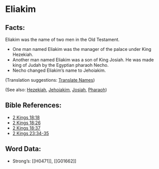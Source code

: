 # Eliakim

## Facts:

Eliakim was the name of two men in the Old Testament.

* One man named Eliakim was the manager of the palace under King Hezekiah.
* Another man named Eliakim was a son of King Josiah. He was made king of Judah by the Egyptian pharaoh Necho.
* Necho changed Eliakim’s name to Jehoiakim.

(Translation suggestions: [Translate Names](../../translate/translate-names))

(See also: [Hezekiah](../names/hezekiah.md), [Jehoiakim](../names/jehoiakim.md), [Josiah](../names/josiah.md), [Pharaoh](../names/pharaoh.md))

## Bible References:

* [2 Kings 18:18](rc://en/tn/help/2ki/18/18)
* [2 Kings 18:26](rc://en/tn/help/2ki/18/26)
* [2 Kings 18:37](rc://en/tn/help/2ki/18/37)
* [2 Kings 23:34-35](rc://en/tn/help/2ki/23/34)

## Word Data:

* Strong’s: [[H0471]], [[G01662]]
